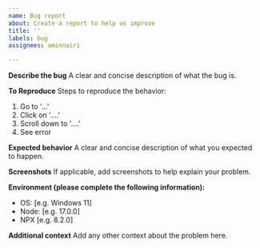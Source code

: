 ```yaml
---
name: Bug report
about: Create a report to help us improve
title: ''
labels: bug
assignees: aminnairi

---
```


**Describe the bug**
A clear and concise description of what the bug is.

**To Reproduce**
Steps to reproduce the behavior:
1. Go to '...'
2. Click on '....'
3. Scroll down to '....'
4. See error

**Expected behavior**
A clear and concise description of what you expected to happen.

**Screenshots**
If applicable, add screenshots to help explain your problem.

**Environment (please complete the following information):**
 - OS: [e.g. Windows 11]
 - Node: [e.g. 17.0.0]
 - NPX [e.g. 8.2.0]

**Additional context**
Add any other context about the problem here.
